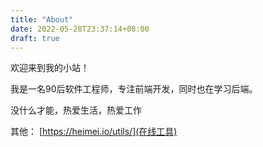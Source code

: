```yaml
---
title: "About"
date: 2022-05-28T23:37:14+08:00
draft: true
---
```


欢迎来到我的小站！

我是一名90后软件工程师，专注前端开发，同时也在学习后端。

没什么才能，热爱生活，热爱工作

其他：
[https://heimei.io/utils/](在线工具)
